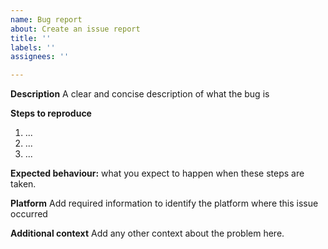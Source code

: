 ```yaml
---
name: Bug report
about: Create an issue report
title: ''
labels: ''
assignees: ''

---
```


**Description**
A clear and concise description of what the bug is

**Steps to reproduce**
1. ...
2. ...
3. ...

**Expected behaviour:**
what you expect to happen when these steps are taken.

**Platform**
Add required information to identify the platform where this issue occurred

**Additional context**
Add any other context about the problem here.
